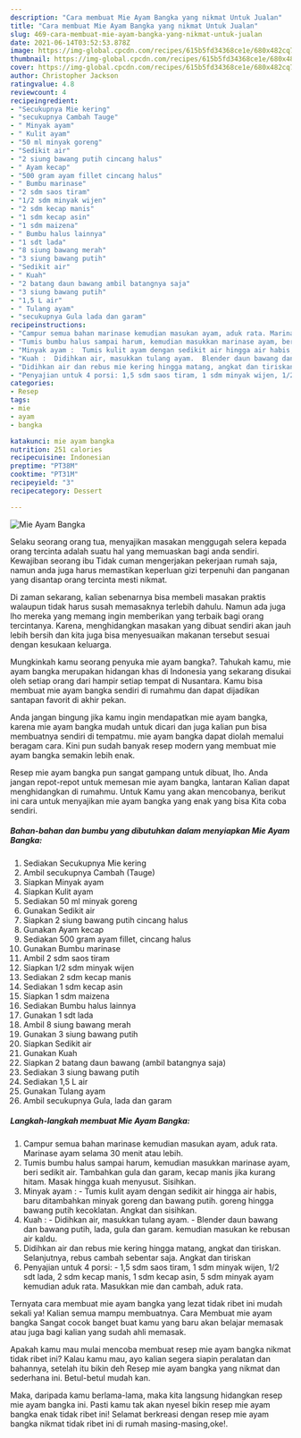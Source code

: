 ```yaml
---
description: "Cara membuat Mie Ayam Bangka yang nikmat Untuk Jualan"
title: "Cara membuat Mie Ayam Bangka yang nikmat Untuk Jualan"
slug: 469-cara-membuat-mie-ayam-bangka-yang-nikmat-untuk-jualan
date: 2021-06-14T03:52:53.878Z
image: https://img-global.cpcdn.com/recipes/615b5fd34368ce1e/680x482cq70/mie-ayam-bangka-foto-resep-utama.jpg
thumbnail: https://img-global.cpcdn.com/recipes/615b5fd34368ce1e/680x482cq70/mie-ayam-bangka-foto-resep-utama.jpg
cover: https://img-global.cpcdn.com/recipes/615b5fd34368ce1e/680x482cq70/mie-ayam-bangka-foto-resep-utama.jpg
author: Christopher Jackson
ratingvalue: 4.8
reviewcount: 4
recipeingredient:
- "Secukupnya Mie kering"
- "secukupnya Cambah Tauge"
- " Minyak ayam"
- " Kulit ayam"
- "50 ml minyak goreng"
- "Sedikit air"
- "2 siung bawang putih cincang halus"
- " Ayam kecap"
- "500 gram ayam fillet cincang halus"
- " Bumbu marinase"
- "2 sdm saos tiram"
- "1/2 sdm minyak wijen"
- "2 sdm kecap manis"
- "1 sdm kecap asin"
- "1 sdm maizena"
- " Bumbu halus lainnya"
- "1 sdt lada"
- "8 siung bawang merah"
- "3 siung bawang putih"
- "Sedikit air"
- " Kuah"
- "2 batang daun bawang ambil batangnya saja"
- "3 siung bawang putih"
- "1,5 L air"
- " Tulang ayam"
- "secukupnya Gula lada dan garam"
recipeinstructions:
- "Campur semua bahan marinase kemudian masukan ayam, aduk rata. Marinase ayam selama 30 menit atau lebih."
- "Tumis bumbu halus sampai harum, kemudian masukkan marinase ayam, beri sedikit air. Tambahkan gula dan garam, kecap manis jika kurang hitam. Masak hingga kuah menyusut. Sisihkan."
- "Minyak ayam :  Tumis kulit ayam dengan sedikit air hingga air habis, baru ditambahkan minyak goreng dan bawang putih. goreng hingga bawang putih kecoklatan. Angkat dan sisihkan."
- "Kuah :  Didihkan air, masukkan tulang ayam.  Blender daun bawang dan bawang putih, lada, gula dan garam. kemudian masukan ke rebusan air kaldu."
- "Didihkan air dan rebus mie kering hingga matang, angkat dan tiriskan. Selanjutnya, rebus cambah sebentar saja. Angkat dan tiriskan"
- "Penyajian untuk 4 porsi: 1,5 sdm saos tiram, 1 sdm minyak wijen, 1/2 sdt lada, 2 sdm kecap manis, 1 sdm kecap asin, 5 sdm minyak ayam kemudian aduk rata. Masukkan mie dan cambah, aduk rata."
categories:
- Resep
tags:
- mie
- ayam
- bangka

katakunci: mie ayam bangka 
nutrition: 251 calories
recipecuisine: Indonesian
preptime: "PT38M"
cooktime: "PT31M"
recipeyield: "3"
recipecategory: Dessert

---
```



![Mie Ayam Bangka](https://img-global.cpcdn.com/recipes/615b5fd34368ce1e/680x482cq70/mie-ayam-bangka-foto-resep-utama.jpg)

Selaku seorang orang tua, menyajikan masakan menggugah selera kepada orang tercinta adalah suatu hal yang memuaskan bagi anda sendiri. Kewajiban seorang ibu Tidak cuman mengerjakan pekerjaan rumah saja, namun anda juga harus memastikan keperluan gizi terpenuhi dan panganan yang disantap orang tercinta mesti nikmat.

Di zaman  sekarang, kalian sebenarnya bisa membeli masakan praktis walaupun tidak harus susah memasaknya terlebih dahulu. Namun ada juga lho mereka yang memang ingin memberikan yang terbaik bagi orang tercintanya. Karena, menghidangkan masakan yang dibuat sendiri akan jauh lebih bersih dan kita juga bisa menyesuaikan makanan tersebut sesuai dengan kesukaan keluarga. 



Mungkinkah kamu seorang penyuka mie ayam bangka?. Tahukah kamu, mie ayam bangka merupakan hidangan khas di Indonesia yang sekarang disukai oleh setiap orang dari hampir setiap tempat di Nusantara. Kamu bisa membuat mie ayam bangka sendiri di rumahmu dan dapat dijadikan santapan favorit di akhir pekan.

Anda jangan bingung jika kamu ingin mendapatkan mie ayam bangka, karena mie ayam bangka mudah untuk dicari dan juga kalian pun bisa membuatnya sendiri di tempatmu. mie ayam bangka dapat diolah memalui beragam cara. Kini pun sudah banyak resep modern yang membuat mie ayam bangka semakin lebih enak.

Resep mie ayam bangka pun sangat gampang untuk dibuat, lho. Anda jangan repot-repot untuk memesan mie ayam bangka, lantaran Kalian dapat menghidangkan di rumahmu. Untuk Kamu yang akan mencobanya, berikut ini cara untuk menyajikan mie ayam bangka yang enak yang bisa Kita coba sendiri.

<!--inarticleads1-->

##### Bahan-bahan dan bumbu yang dibutuhkan dalam menyiapkan Mie Ayam Bangka:

1. Sediakan Secukupnya Mie kering
1. Ambil secukupnya Cambah (Tauge)
1. Siapkan  Minyak ayam
1. Siapkan  Kulit ayam
1. Sediakan 50 ml minyak goreng
1. Gunakan Sedikit air
1. Siapkan 2 siung bawang putih cincang halus
1. Gunakan  Ayam kecap
1. Sediakan 500 gram ayam fillet, cincang halus
1. Gunakan  Bumbu marinase
1. Ambil 2 sdm saos tiram
1. Siapkan 1/2 sdm minyak wijen
1. Sediakan 2 sdm kecap manis
1. Sediakan 1 sdm kecap asin
1. Siapkan 1 sdm maizena
1. Sediakan  Bumbu halus lainnya
1. Gunakan 1 sdt lada
1. Ambil 8 siung bawang merah
1. Gunakan 3 siung bawang putih
1. Siapkan Sedikit air
1. Gunakan  Kuah
1. Siapkan 2 batang daun bawang (ambil batangnya saja)
1. Sediakan 3 siung bawang putih
1. Sediakan 1,5 L air
1. Gunakan  Tulang ayam
1. Ambil secukupnya Gula, lada dan garam




<!--inarticleads2-->

##### Langkah-langkah membuat Mie Ayam Bangka:

1. Campur semua bahan marinase kemudian masukan ayam, aduk rata. Marinase ayam selama 30 menit atau lebih.
1. Tumis bumbu halus sampai harum, kemudian masukkan marinase ayam, beri sedikit air. Tambahkan gula dan garam, kecap manis jika kurang hitam. Masak hingga kuah menyusut. Sisihkan.
1. Minyak ayam :  - Tumis kulit ayam dengan sedikit air hingga air habis, baru ditambahkan minyak goreng dan bawang putih. goreng hingga bawang putih kecoklatan. Angkat dan sisihkan.
1. Kuah :  - Didihkan air, masukkan tulang ayam. -  Blender daun bawang dan bawang putih, lada, gula dan garam. kemudian masukan ke rebusan air kaldu.
1. Didihkan air dan rebus mie kering hingga matang, angkat dan tiriskan. Selanjutnya, rebus cambah sebentar saja. Angkat dan tiriskan
1. Penyajian untuk 4 porsi: - 1,5 sdm saos tiram, 1 sdm minyak wijen, 1/2 sdt lada, 2 sdm kecap manis, 1 sdm kecap asin, 5 sdm minyak ayam kemudian aduk rata. Masukkan mie dan cambah, aduk rata.




Ternyata cara membuat mie ayam bangka yang lezat tidak ribet ini mudah sekali ya! Kalian semua mampu membuatnya. Cara Membuat mie ayam bangka Sangat cocok banget buat kamu yang baru akan belajar memasak atau juga bagi kalian yang sudah ahli memasak.

Apakah kamu mau mulai mencoba membuat resep mie ayam bangka nikmat tidak ribet ini? Kalau kamu mau, ayo kalian segera siapin peralatan dan bahannya, setelah itu bikin deh Resep mie ayam bangka yang nikmat dan sederhana ini. Betul-betul mudah kan. 

Maka, daripada kamu berlama-lama, maka kita langsung hidangkan resep mie ayam bangka ini. Pasti kamu tak akan nyesel bikin resep mie ayam bangka enak tidak ribet ini! Selamat berkreasi dengan resep mie ayam bangka nikmat tidak ribet ini di rumah masing-masing,oke!.

